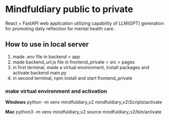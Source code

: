 # Mindfuldiary public to private

React + FastAPI web application utilizing capability of LLM(GPT) generation for promoting daily reflection for mental health care.

## How to use in local server
1. made .env file in backend > app
2. made backend_url.js file in frontend_private > src > pages
3. in first terminal, made a virtual environment, install packages and activate backend main.py
4. in second terminal, npm install and start frontend_private

### make virtual environment and activation
**Windows**
python -m venv mindfuldiary_v2
mindfuldiary_v2\Scripts\activate

**Mac**
python3 -m venv mindfuldiary_v2
source mindfuldiary_v2/bin/activate
